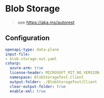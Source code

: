 # Blob Storage
    
> see https://aka.ms/autorest


## Configuration

``` yaml
openapi-type: data-plane
input-file:
- blob-storage-out.yaml
csharp:
  azure-arm: true
  license-header: MICROSOFT_MIT_NO_VERSION
  namespace: BlobStorageTest.Client
  output-folder: ./BlobStorageTest/Client
  clear-output-folder: true
  enable-xml: true
```